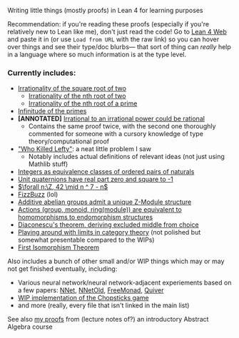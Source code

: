 Writing little things (mostly proofs) in Lean 4 for learning purposes

Recommendation: if you're reading these proofs (especially if you're relatively new to Lean like me), don't just read the code! Go to [Lean 4 Web](https://live.lean-lang.org/) and paste it in (or use `Load from URL` with the raw link) so you can hover over things and see their type/doc blurbs— that sort of thing can _really_ help in a language where so much information is at the type level.

### Currently includes:
- [Irrationality of the square root of two](Misc/SqrtTwoIrrational.lean)
    - [Irrationality of the nth root of two](Misc/NrtTwoIrrational.lean)
    - [Irrationality of the nth root of a prime](Misc/NrtPrimeIrrational.lean)
- [Infinitude of the primes](Misc/InfPrimes.lean)
- **\[ANNOTATED\]** [Irrational to an irrational power could be rational](Misc/IrrationalPowIrrationalRational.lean)
    - Contains the same proof twice, with the second one thoroughly commented for someone with a cursory knowledge of type theory/computational proof
- ["Who Killed Lefty"](Misc/WhoKilledLefty.lean): a neat little problem I saw
    - Notably includes actual definitions of relevant ideas (not just using Mathlib stuff)
- [Integers as equivalence classes of ordered pairs of naturals](Misc/IntAsOrderedPairs.lean)
- [Unit quaternions have real part zero and square to -1](Misc/UnitQuaternion.lean)
- [$\forall n:\Z, 42 \mid n ^ 7 - n$](Misc/42DvdNPow7MinusN.lean)
- [FizzBuzz](Misc/FizzBuzz.lean) (lol)
- [Additive abelian groups admit a unique Z-Module structure](Misc/AddCommGroupZModule.lean)
- [Actions (group, monoid, ring(module)) are equivalent to homomorphisms to endomorphism structures](Misc/Actions.lean)
- [Diaconescu's theorem, deriving excluded middle from choice](Misc/Diaconescu.lean)
- [Playing around with limits in category theory](Misc/CategoricalLimits.lean) (not polished but somewhat presentable compared to the WIPs)
- [First Isomorphism Theorem](Misc/FirstIso.lean)

Also includes a bunch of other small and/or WIP things which may or may not get finished eventually, including:
- Various neural network/neural network-adjacent experiements based on a few papers: [NNet](Misc/NNet.lean), [NNetOld](Misc/NNetOld.lean), [FreeMonad](Misc/FreeMonad.lean), [Quiver](Misc/Quiver.lean)
- [WIP implementation of the Chopsticks game](Misc/Chopsticks.lean)
- and more (really, every file that isn't linked in the main list)

See also [my proofs](https://github.com/TheCob11/PaulinIntroToAbstractAlgebra) from (lecture notes of?) an introductory Abstract Algebra course
